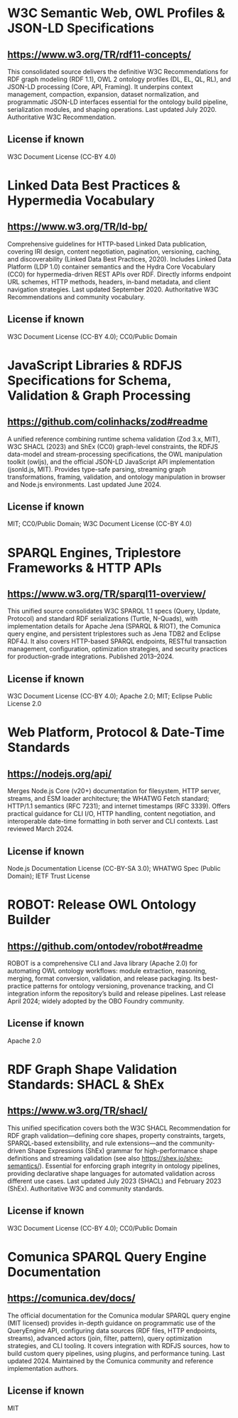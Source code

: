 # W3C Semantic Web, OWL Profiles & JSON-LD Specifications
## https://www.w3.org/TR/rdf11-concepts/
This consolidated source delivers the definitive W3C Recommendations for RDF graph modeling (RDF 1.1), OWL 2 ontology profiles (DL, EL, QL, RL), and JSON-LD processing (Core, API, Framing). It underpins context management, compaction, expansion, dataset normalization, and programmatic JSON-LD interfaces essential for the ontology build pipeline, serialization modules, and shaping operations. Last updated July 2020. Authoritative W3C Recommendation.
## License if known
W3C Document License (CC-BY 4.0)

# Linked Data Best Practices & Hypermedia Vocabulary
## https://www.w3.org/TR/ld-bp/
Comprehensive guidelines for HTTP-based Linked Data publication, covering IRI design, content negotiation, pagination, versioning, caching, and discoverability (Linked Data Best Practices, 2020). Includes Linked Data Platform (LDP 1.0) container semantics and the Hydra Core Vocabulary (CC0) for hypermedia-driven REST APIs over RDF. Directly informs endpoint URL schemes, HTTP methods, headers, in-band metadata, and client navigation strategies. Last updated September 2020. Authoritative W3C Recommendations and community vocabulary.
## License if known
W3C Document License (CC-BY 4.0); CC0/Public Domain

# JavaScript Libraries & RDFJS Specifications for Schema, Validation & Graph Processing
## https://github.com/colinhacks/zod#readme
A unified reference combining runtime schema validation (Zod 3.x, MIT), W3C SHACL (2023) and ShEx (CC0) graph-level constraints, the RDFJS data-model and stream-processing specifications, the OWL manipulation toolkit (owljs), and the official JSON-LD JavaScript API implementation (jsonld.js, MIT). Provides type-safe parsing, streaming graph transformations, framing, validation, and ontology manipulation in browser and Node.js environments. Last updated June 2024.
## License if known
MIT; CC0/Public Domain; W3C Document License (CC-BY 4.0)

# SPARQL Engines, Triplestore Frameworks & HTTP APIs
## https://www.w3.org/TR/sparql11-overview/
This unified source consolidates W3C SPARQL 1.1 specs (Query, Update, Protocol) and standard RDF serializations (Turtle, N-Quads), with implementation details for Apache Jena (SPARQL & RIOT), the Comunica query engine, and persistent triplestores such as Jena TDB2 and Eclipse RDF4J. It also covers HTTP-based SPARQL endpoints, RESTful transaction management, configuration, optimization strategies, and security practices for production-grade integrations. Published 2013–2024.
## License if known
W3C Document License (CC-BY 4.0); Apache 2.0; MIT; Eclipse Public License 2.0

# Web Platform, Protocol & Date-Time Standards
## https://nodejs.org/api/
Merges Node.js Core (v20+) documentation for filesystem, HTTP server, streams, and ESM loader architecture; the WHATWG Fetch standard; HTTP/1.1 semantics (RFC 7231); and internet timestamps (RFC 3339). Offers practical guidance for CLI I/O, HTTP handling, content negotiation, and interoperable date-time formatting in both server and CLI contexts. Last reviewed March 2024.
## License if known
Node.js Documentation License (CC-BY-SA 3.0); WHATWG Spec (Public Domain); IETF Trust License

# ROBOT: Release OWL Ontology Builder
## https://github.com/ontodev/robot#readme
ROBOT is a comprehensive CLI and Java library (Apache 2.0) for automating OWL ontology workflows: module extraction, reasoning, merging, format conversion, validation, and release packaging. Its best-practice patterns for ontology versioning, provenance tracking, and CI integration inform the repository’s build and release pipelines. Last release April 2024; widely adopted by the OBO Foundry community.
## License if known
Apache 2.0

# RDF Graph Shape Validation Standards: SHACL & ShEx
## https://www.w3.org/TR/shacl/
This unified specification covers both the W3C SHACL Recommendation for RDF graph validation—defining core shapes, property constraints, targets, SPARQL-based extensibility, and rule extensions—and the community-driven Shape Expressions (ShEx) grammar for high-performance shape definitions and streaming validation (see also https://shex.io/shex-semantics/). Essential for enforcing graph integrity in ontology pipelines, providing declarative shape languages for automated validation across different use cases. Last updated July 2023 (SHACL) and February 2023 (ShEx). Authoritative W3C and community standards.
## License if known
W3C Document License (CC-BY 4.0); CC0/Public Domain

# Comunica SPARQL Query Engine Documentation
## https://comunica.dev/docs/
The official documentation for the Comunica modular SPARQL query engine (MIT licensed) provides in-depth guidance on programmatic use of the QueryEngine API, configuring data sources (RDF files, HTTP endpoints, streams), advanced actors (join, filter, pattern), query optimization strategies, and CLI tooling. It covers integration with RDFJS sources, how to build custom query pipelines, using plugins, and performance tuning. Last updated 2024. Maintained by the Comunica community and reference implementation authors.
## License if known
MIT